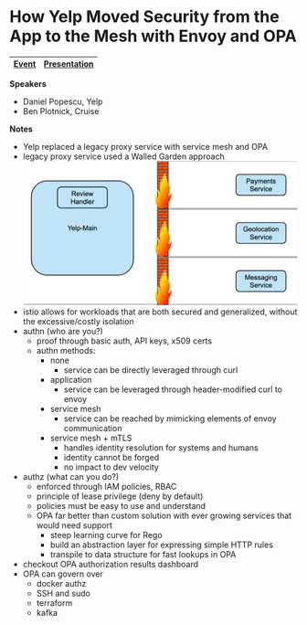 # How Yelp Moved Security from the App to the Mesh with Envoy and OPA

| [Event](https://sched.co/UaZT) | [Presentation](presentation/kubecon_2019_how_yelp_moved_security_from_the_app_to_the_mesh_with_envoy_and_opa.pdf)
| - | - |

**Speakers**
* Daniel Popescu, Yelp
* Ben Plotnick, Cruise

**Notes**
* Yelp replaced a legacy proxy service with service mesh and OPA
* legacy proxy service used a Walled Garden approach
![](images/walled-garden.png)
* istio allows for workloads that are both secured and generalized, without the excessive/costly isolation
* authn (who are you?)
  * proof through basic auth, API keys, x509 certs
  * authn methods:
    * none
      * service can be directly leveraged through curl
    * application
      * service can be leveraged through header-modified curl to envoy
    * service mesh
      * service can be reached by mimicking elements of envoy communication
    * service mesh + mTLS
      * handles identity resolution for systems and humans
      * identity cannot be forged
      * no impact to dev velocity
* authz (what can you do?)
  * enforced through IAM policies, RBAC
  * principle of lease privilege (deny by default)
  * policies must be easy to use and understand
  * OPA far better than custom solution with ever growing services that would need support
    * steep learning curve for Rego
    * build an abstraction layer for expressing simple HTTP rules
    * transpile to data structure for fast lookups in OPA
* checkout OPA authorization results dashboard
* OPA can govern over
  * docker authz
  * SSH and sudo
  * terraform
  * kafka